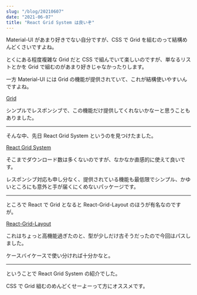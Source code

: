 ```yaml
---
slug: "/blog/20210607"
date: "2021-06-07"
title: "React Grid System は良いぞ"
---
```


Material-UI があまり好きでない自分ですが、CSS で Grid を組むのって結構めんどくさいですよね。

とくにある程度複雑な Grid だと CSS で組んでいて楽しいのですが、単なるリストとかを Grid で組むのがあまり好きじゃなかったりします。

一方 Material-UI には Grid の機能が提供されていて、これが結構使いやすいんですよね。

[Grid](https://material-ui.com/components/grid/)

シンプルでレスポンシブで、この機能だけ提供してくれないかなーと思うこともありました。

---

そんな中、先日 React Grid System というのを見つけたました。

[React Grid System](https://www.npmjs.com/package/react-grid-system)

そこまでダウンロード数は多くないのですが、なかなか直感的に使えて良いです。

レスポンシブ対応も申し分なく、提供されている機能も最低限でシンプル、かゆいところにも意外と手が届くにくめないパッケージです。

---

ところで React で Grid となると React-Grid-Layout のほうが有名なのですが。

[React-Grid-Layout](https://www.npmjs.com/package/react-grid-layout)

これはちょっと高機能過ぎたのと、型が少しだけ古そうだったので今回はパスしました。

ケースバイケースで使い分ければ十分かなと。

---

ということで React Grid System の紹介でした。

CSS で Grid 組むのめんどくせーよーって方にオススメです。
